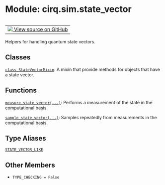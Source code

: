 <div itemscope itemtype="http://developers.google.com/ReferenceObject">
<meta itemprop="name" content="cirq.sim.state_vector" />
<meta itemprop="path" content="Stable" />
<meta itemprop="property" content="TYPE_CHECKING"/>
</div>

# Module: cirq.sim.state_vector

<!-- Insert buttons and diff -->

<table class="tfo-notebook-buttons tfo-api" align="left">

<td>
  <a target="_blank" href="https://github.com/quantumlib/cirq/tree/master/cirq/sim/state_vector.py">
    <img src="https://www.tensorflow.org/images/GitHub-Mark-32px.png" />
    View source on GitHub
  </a>
</td>
</table>



Helpers for handling quantum state vectors.



## Classes

[`class StateVectorMixin`](../../cirq/sim/StateVectorMixin.md): A mixin that provide methods for objects that have a state vector.

## Functions

[`measure_state_vector(...)`](../../cirq/sim/measure_state_vector.md): Performs a measurement of the state in the computational basis.

[`sample_state_vector(...)`](../../cirq/sim/sample_state_vector.md): Samples repeatedly from measurements in the computational basis.

## Type Aliases

[`STATE_VECTOR_LIKE`](../../cirq/qis/STATE_VECTOR_LIKE.md)

## Other Members

* `TYPE_CHECKING = False` <a id="TYPE_CHECKING"></a>
